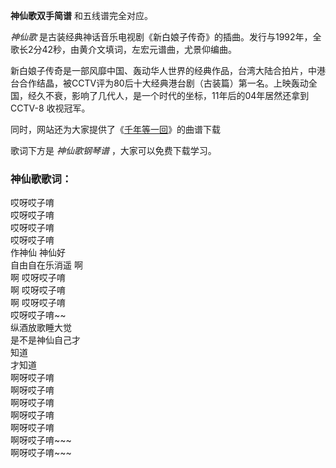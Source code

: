 

**神仙歌双手简谱** 和五线谱完全对应。

_神仙歌_ 是古装经典神话音乐电视剧《新白娘子传奇》的插曲。发行与1992年，全歌长2分42秒，由黄介文填词，左宏元谱曲，尤景仰编曲。

新白娘子传奇是一部风靡中国、轰动华人世界的经典作品，台湾大陆合拍片，中港台合作结晶，被CCTV评为80后十大经典港台剧（古装篇）第一名。上映轰动全国，经久不衰，影响了几代人，是一个时代的坐标，11年后的04年居然还拿到CCTV-8
收视冠军。

同时，网站还为大家提供了《[千年等一回](Music-1088-千年等一回-新白娘子传奇主题曲.html "千年等一回")》的曲谱下载

歌词下方是 _神仙歌钢琴谱_ ，大家可以免费下载学习。

### 神仙歌歌词：

哎呀哎子唷  
哎呀哎子唷  
哎呀哎子唷  
哎呀哎子唷  
作神仙 神仙好  
自由自在乐消遥 啊  
啊 哎呀哎子唷  
啊 哎呀哎子唷  
啊 哎呀哎子唷  
哎呀哎子唷~~  
纵酒放歌睡大觉  
是不是神仙自己才  
知道  
才知道  
啊呀哎子唷  
啊呀哎子唷  
啊呀哎子唷  
啊呀哎子唷  
啊呀哎子唷  
啊呀哎子唷~~~  
啊呀哎子唷~~~

